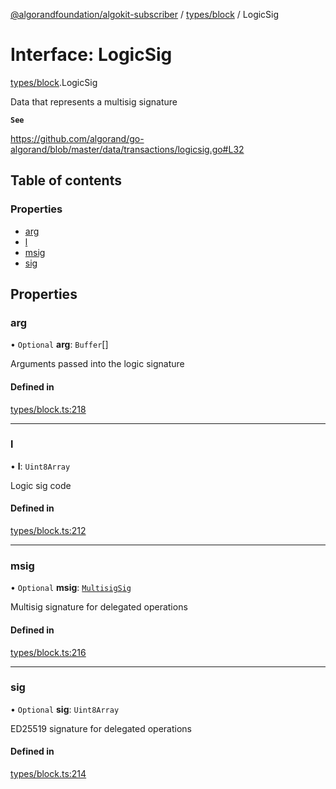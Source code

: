 [@algorandfoundation/algokit-subscriber](../README.md) / [types/block](../modules/types_block.md) / LogicSig

# Interface: LogicSig

[types/block](../modules/types_block.md).LogicSig

Data that represents a multisig signature

**`See`**

https://github.com/algorand/go-algorand/blob/master/data/transactions/logicsig.go#L32

## Table of contents

### Properties

- [arg](types_block.LogicSig.md#arg)
- [l](types_block.LogicSig.md#l)
- [msig](types_block.LogicSig.md#msig)
- [sig](types_block.LogicSig.md#sig)

## Properties

### arg

• `Optional` **arg**: `Buffer`[]

Arguments passed into the logic signature

#### Defined in

[types/block.ts:218](https://github.com/algorandfoundation/algokit-subscriber-ts/blob/main/src/types/block.ts#L218)

___

### l

• **l**: `Uint8Array`

Logic sig code

#### Defined in

[types/block.ts:212](https://github.com/algorandfoundation/algokit-subscriber-ts/blob/main/src/types/block.ts#L212)

___

### msig

• `Optional` **msig**: [`MultisigSig`](types_block.MultisigSig.md)

Multisig signature for delegated operations

#### Defined in

[types/block.ts:216](https://github.com/algorandfoundation/algokit-subscriber-ts/blob/main/src/types/block.ts#L216)

___

### sig

• `Optional` **sig**: `Uint8Array`

ED25519 signature for delegated operations

#### Defined in

[types/block.ts:214](https://github.com/algorandfoundation/algokit-subscriber-ts/blob/main/src/types/block.ts#L214)
